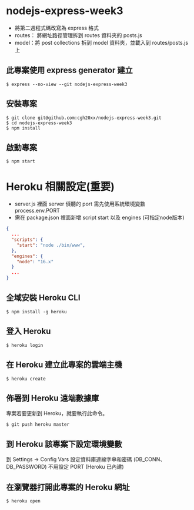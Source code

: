 # nodejs-express-week3
- 將第二週程式碼改寫為 express 格式
- routes： 將網址路徑管理拆到 routes 資料夾的 posts.js
- model：將 post collections 拆到 model 資料夾，並載入到 routes/posts.js 上

## 此專案使用 express generator 建立
```
$ express --no-view --git nodejs-express-week3
```
## 安裝專案
```
$ git clone git@github.com:cgh20xx/nodejs-express-week3.git
$ cd nodejs-express-week3
$ npm install
```

## 啟動專案
```
$ npm start
```

# Heroku 相關設定(重要)
- server.js 裡面 server 偵聽的 port 需先使用系統環境變數 process.env.PORT
- 需在 package.json 裡面新增 script start 以及 engines (可指定node版本)
```json
{
  ...
  "scripts": {
    "start": "node ./bin/www",
  },
  "engines": {
    "node": "16.x"
  }
  ...
}
```
## 全域安裝 Heroku CLI
```
$ npm install -g heroku
```

## 登入 Heroku
```
$ heroku login
```
## 在 Heroku 建立此專案的雲端主機
```
$ heroku create
```

## 佈署到 Heroku 遠端數據庫
專案若要更新到 Heroku，就要執行此命令。
```
$ git push heroku master 
```

## 到 Heroku 該專案下設定環境變數
到 Settings -> Config Vars 設定資料庫連線字串和密碼 (DB_CONN、DB_PASSWORD)
不用設定 PORT (Heroku 已內建)

## 在瀏覽器打開此專案的 Heroku 網址
```
$ heroku open
```